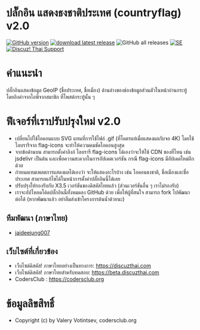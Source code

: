 # ปลั๊กอิน แสดงธงชาติประเทศ (countryflag) v2.0

[![GitHub version](https://img.shields.io/github/v/release/jaideejung007/countryflag-discuz-plugin.svg)](https://github.com/jaideejung007/countryflag-discuz-plugin)
[![download latest release](https://img.shields.io/badge/Countryflag%20Discuz!%20Plugin-Download-success.svg)](https://github.com/jaideejung007/countryflag-discuz-plugin/releases/latest)
![GitHub all releases](https://img.shields.io/github/downloads/jaideejung007/countryflag-discuz-plugin/total?label=Total%20Downloads)
[![SE](https://img.shields.io/discord/1065259119239495772?color=purple&label=Discord%20Discuz%21%20Thai%20Community&logoColor=purple)](https://discord.gg/faSzs3geux "Discord ของ Discuz! Thai Community อย่างเป็นทางการ")
[![Discuz! Thai Support](https://img.shields.io/youtube/channel/subscribers/UC3bP2rWm_4rqKBj88smHDgg?label=Discuz%21%20Thai%20Support&style=social)](https://www.youtube.com/@discuzthaisupport)


# คำแนะนำ #
ปลั๊กอินแสดงข้อมูล GeoIP (ชื่อประเทศ, ชื่อเมือง) ด้านล่างของช่องข้อมูลส่วนตัวในหน้าอ่านกระทู้ โดยอิงค่าจากไอพีจากสมาชิก ที่โพสต์กระทู้นั้น ๆ

# ฟีเจอร์ที่เราปรับปรุงใหม่ v2.0 #
* เปลี่ยนไปใช้ไอคอนแบบ SVG แทนที่การใช้ไฟล์ .gif (ที่โคตรแย่เมื่อแสดงผลกับจอ 4K) โดยใช้ไลบรารีจาก flag-icons จะทำให้ความคมชัดไอคอนสูงสุด
* จากข้อด้านบน สามารถตั้งค่าลิงก์ ไลบรารี flag-icons ได้เองว่าจะให้ใช้ CDN ของที่ไหน เช่น jsdelivr เป็นต้น และเพื่อความสะดวกในการอัปเดตเวอร์ชัน กรณี flag-icons มีอัปเดตใหม่อีกด้วย
* กำหนดเทมเพลตการแสดงผลได้เองว่า จะให้แสดงอะไรบ้าง เช่น ไอคอนธงชาติ, ชื่อเมืองและชื่อประเทศ สามารถแก้ไขได้ในหน้าการตั้งค่าปลั๊กอินนี้ได้เลย
* ปรับปรุงให้รองรับกับ X3.5 เวอร์ชันของดิสคัสไทยแล้ว (ส่วนเวอร์ชันอื่น ๆ เราไม่รองรับ)
* เราจะอัปโหลดโค้ดปลั๊กอินนี้ทั้งหมดลง GitHub ด้วย เพื่อให้ผู้ที่สนใจ สามารถ fork ไปพัฒนาต่อได้ (หากพัฒนาแล้ว อย่าลืมส่งเข้าโครงการต้นน้ำด้วยนะ)

## ทีมพัฒนา (ภาษาไทย) 
* [jaideejung007](https://github.com/jaideejung007/)

## เว็บไซต์ที่เกี่ยวข้อง 
* เว็บไซต์ดิสคัส! ภาษาไทยอย่างเป็นทางการ: https://discuzthai.com
* เว็บไซต์ดิสคัส! ภาษาไทยสำหรับทดสอบ: https://beta.discuzthai.com
* CodersClub : https://codersclub.org

# ข้อมูลลิขสิทธิ์ #
* Copyright (c) by Valery Votintsev, codersclub.org